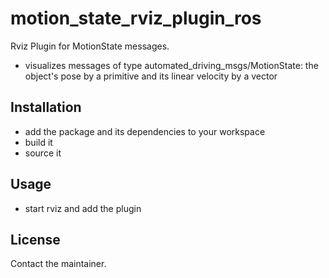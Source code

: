 # motion_state_rviz_plugin_ros
Rviz Plugin for MotionState messages.
* visualizes messages of type automated_driving_msgs/MotionState: the object's pose by a primitive and its linear velocity by a vector

## Installation
* add the package and its dependencies to your workspace
* build it
* source it

## Usage
* start rviz and add the plugin

## License
Contact the maintainer.
